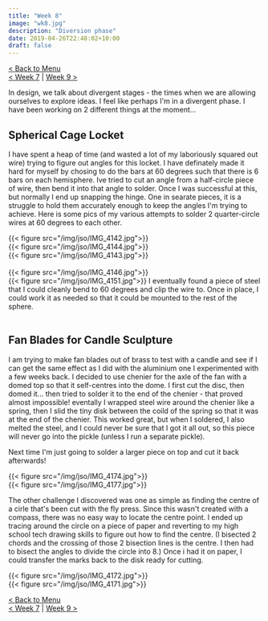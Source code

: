 ```yaml
---
title: "Week 8"
image: "wk8.jpg"
description: "Diversion phase"
date: 2019-04-26T22:48:02+10:00
draft: false
---
```


[< Back to Menu](/jso/)  
[< Week 7](/jso/week07) | [Week 9 >](/jso/week09)

In design, we talk about divergent stages - the times when we are allowing ourselves to explore ideas.  I feel like perhaps I'm in a divergent phase.  I have been working on 2 different things at the moment...

## Spherical Cage Locket

I have spent a heap of time (and wasted a lot of my laboriously squared out wire) trying to figure out angles for this locket.  I have definately made it hard for myself by chosing to do the bars at 60 degrees such that there is 6 bars on each hemisphere.  Ive tried to cut an angle from a half-circle piece of wire, then bend it into that angle to solder.  Once I was successful at this, but normally I end up snapping the hinge.  One in searate pieces, it is a struggle to hold them accurately enough to keep the angles I'm trying to achieve.  Here is some pics of my various attempts to solder 2 quarter-circle wires at 60 degrees to each other.

<div class="row">
    <div class="4u 12u$(medium)">
        {{< figure src="/img/jso/IMG_4142.jpg">}}
    </div>
    <div class="4u 12u$(medium)">
        {{< figure src="/img/jso/IMG_4144.jpg">}}
    </div>
    <div class="4u 12u$(medium)">
        {{< figure src="/img/jso/IMG_4143.jpg">}}
    </div>
</div>

<br>
<div class="row">
    <div class="6u 12u$(medium)">
        {{< figure src="/img/jso/IMG_4146.jpg">}}
    </div>
    <div class="6u 12u$(medium)">
        {{< figure src="/img/jso/IMG_4151.jpg">}}
        I eventually found a piece of steel that I could cleanly bend to 60 degrees and clip the wire to.  Once in place, I could work it as needed so that it could be mounted to the rest of the sphere.
    </div>
</div>

<br>






## Fan Blades for Candle Sculpture

I am trying to make fan blades out of brass to test with a candle and see if I can get the same effect as I did with the aluminium one I experimented with a few weeks back.  I decided to use chenier for the axle of the fan with a domed top so that it self-centres into the dome.  I first cut the disc, then domed it... then tried to solder it to the end of the chenier - that proved almost impossible!  eventally I wrapped steel wire around the chenier like a spring, then I slid the tiny disk between the coild of the spring so that it was at the end of the chenier.  This worked great, but when I soldered, I also melted the steel, and I could never be sure that I got it all out, so this piece will never go into the pickle (unless I run a separate pickle).  

Next time I'm just going to solder a larger piece on top and cut it back afterwards!
<div class="row">
    <div class="6u 12u$(medium)">
        {{< figure src="/img/jso/IMG_4174.jpg">}}
    </div>
    <div class="6u 12u$(medium)">
        {{< figure src="/img/jso/IMG_4177.jpg">}}
    </div>
</div>

The other challenge I discovered was one as simple as finding the centre of a cirle that's been cut with the fly press.  Since this wasn't created with a compass, there was no easy way to locate the centre point.  I ended up tracing around the circle on a piece of paper and reverting to my high school tech drawing skills to figure out how to find the centre. (I bisected 2 chords and the crossing of those 2 bisection lines is the centre.  I then had to bisect the angles to divide the circle into 8.)  Once i had it on paper, I could transfer the marks back to the disk ready for cutting.

<div class="row">
    <div class="6u 12u$(medium)">
        {{< figure src="/img/jso/IMG_4172.jpg">}}
    </div>
    <div class="6u 12u$(medium)">
        {{< figure src="/img/jso/IMG_4171.jpg">}}
    </div>
</div>


[< Back to Menu](/jso/)  
[< Week 7](/jso/week07) | [Week 9 >](/jso/week09)

